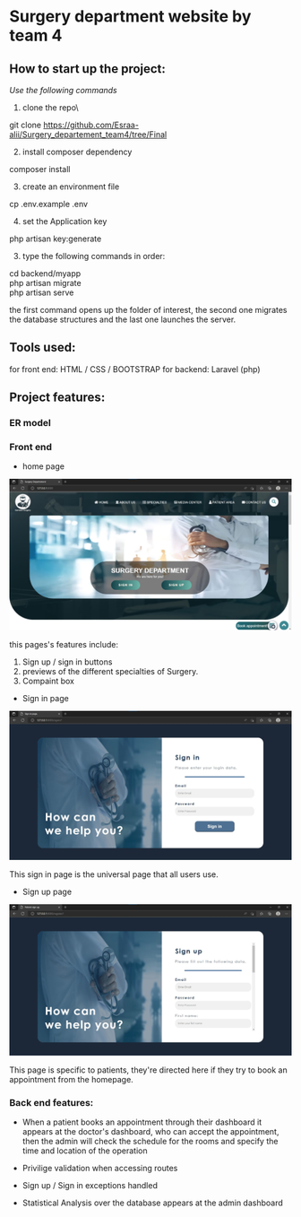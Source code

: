 # Surgery department website by team 4
## How to start up the project:
*Use the following commands*
1. clone the repo\

git clone https://github.com/Esraa-alii/Surgery_departement_team4/tree/Final

2. install composer dependency

composer install

3. create an environment file

cp .env.example .env

4. set the Application key

php artisan key:generate

3. type the following commands in order:

cd backend/myapp\
php artisan migrate\
php artisan serve

the first command opens up the folder of interest, the second one migrates the database structures and the last one launches the server.

## Tools used:
for front end: HTML / CSS / BOOTSTRAP
for backend: Laravel (php)

## Project features:
### ER model

### Front end

- home page

![homepage](screenshots/home_page.jpg)

this pages's features include:
  1. Sign up / sign in buttons
  2. previews of the different specialties of Surgery.
  3. Compaint box

- Sign in page

![sign in page](screenshots/signin.jpg)

This sign in page is the universal page that all users use.

- Sign up page

![Sign up page](screenshots/signup.jpg)

This page is specific to patients, they're directed here if they try to book an appointment from the homepage.

### Back end features:
- When a patient books an appointment through their dashboard it appears at the doctor's dashboard, who can accept the appointment, then the admin will check the schedule for the rooms and specify the time and location of the operation

- Privilige validation when accessing routes
- Sign up / Sign in exceptions handled
- Statistical Analysis over the database appears at the admin dashboard
